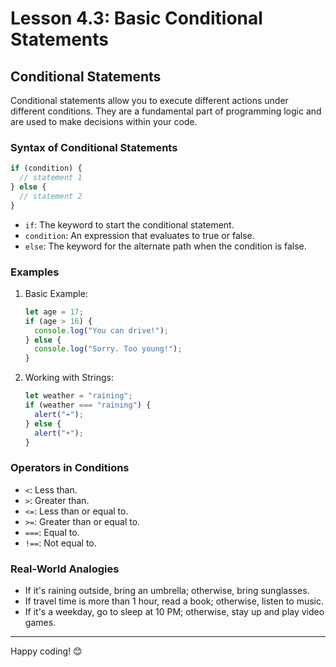 # Lesson 4.3: Basic Conditional Statements

## Conditional Statements
Conditional statements allow you to execute different actions under different conditions. They are a fundamental part of programming logic and are used to make decisions within your code.

### Syntax of Conditional Statements
```javascript
if (condition) {
  // statement 1
} else {
  // statement 2
}
```
- `if`: The keyword to start the conditional statement.
- `condition`: An expression that evaluates to true or false.
- `else`: The keyword for the alternate path when the condition is false.

### Examples
1. Basic Example:
    ```javascript
    let age = 17;
    if (age > 16) {
      console.log("You can drive!");
    } else {
      console.log("Sorry. Too young!");
    }
    ```

2. Working with Strings:
    ```javascript
    let weather = "raining";
    if (weather === "raining") {
      alert("☔️");
    } else {
      alert("☀️");
    }
    ```

### Operators in Conditions
- `<`: Less than.
- `>`: Greater than.
- `<=`: Less than or equal to.
- `>=`: Greater than or equal to.
- `===`: Equal to.
- `!==`: Not equal to.

### Real-World Analogies
- If it's raining outside, bring an umbrella; otherwise, bring sunglasses.
- If travel time is more than 1 hour, read a book; otherwise, listen to music.
- If it's a weekday, go to sleep at 10 PM; otherwise, stay up and play video games.

---

Happy coding! 😊